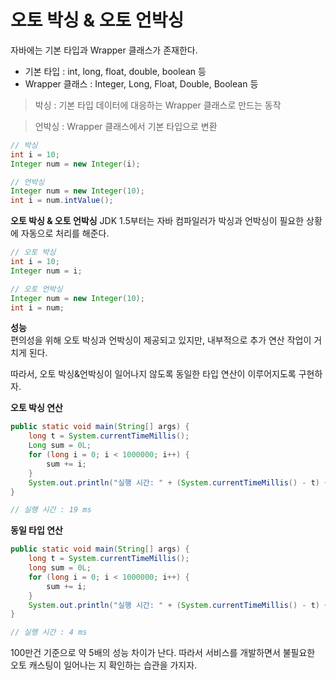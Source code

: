 # 오토 박싱 & 오토 언박싱

자바에는 기본 타입과 Wrapper 클래스가 존재한다.

* 기본 타입 : int, long, float, double, boolean 등   
* Wrapper 클래스 : Integer, Long, Float, Double, Boolean 등


> 박싱 : 기본 타입 데이터에 대응하는 Wrapper 클래스로 만드는 동작

> 언박싱 : Wrapper 클래스에서 기본 타입으로 변환
```java
// 박싱
int i = 10;
Integer num = new Integer(i);

// 언박싱
Integer num = new Integer(10);
int i = num.intValue();
```

**오토 박싱 & 오토 언박싱**
JDK 1.5부터는 자바 컴파일러가 박싱과 언박싱이 필요한 상황에 자동으로 처리를 해준다.
```java
// 오토 박싱
int i = 10;
Integer num = i;

// 오토 언박싱
Integer num = new Integer(10);
int i = num;
```

**성능**   
편의성을 위해 오토 박싱과 언박싱이 제공되고 있지만, 내부적으로 추가 연산 작업이 거치게 된다.

따라서, 오토 박싱&언박싱이 일어나지 않도록 동일한 타입 연산이 이루어지도록 구현하자.

**오토 박싱 연산**
```java
public static void main(String[] args) {
    long t = System.currentTimeMillis();
    Long sum = 0L;
    for (long i = 0; i < 1000000; i++) {
        sum += i;
    }
    System.out.println("실행 시간: " + (System.currentTimeMillis() - t) + " ms");
}

// 실행 시간 : 19 ms
```

**동일 타입 연산**
```java
public static void main(String[] args) {
    long t = System.currentTimeMillis();
    long sum = 0L;
    for (long i = 0; i < 1000000; i++) {
        sum += i;
    }
    System.out.println("실행 시간: " + (System.currentTimeMillis() - t) + " ms") ;
}

// 실행 시간 : 4 ms
```

100만건 기준으로 약 5배의 성능 차이가 난다. 따라서 서비스를 개발하면서 불필요한 오토 캐스팅이 일어나는 지 확인하는 습관을 가지자.
